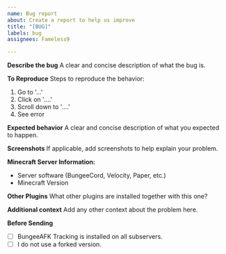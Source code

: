 ```yaml
---
name: Bug report
about: Create a report to help us improve
title: "[BUG]"
labels: bug
assignees: Fameless9

---
```


**Describe the bug**
A clear and concise description of what the bug is.

**To Reproduce**
Steps to reproduce the behavior:
1. Go to '...'
2. Click on '....'
3. Scroll down to '....'
4. See error

**Expected behavior**
A clear and concise description of what you expected to happen.

**Screenshots**
If applicable, add screenshots to help explain your problem.

**Minecraft Server Information:**
 - Server software (BungeeCord, Velocity, Paper, etc.)
 - Minecraft Version

**Other Plugins**
What other plugins are installed together with this one?

**Additional context**
Add any other context about the problem here.

**Before Sending**
- [ ] BungeeAFK Tracking is installed on all subservers.
- [ ] I do not use a forked version.
